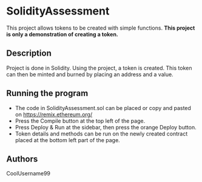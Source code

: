 # SolidityAssessment
This project allows tokens to be created with simple functions. **This project is only a demonstration of creating a token.**

## Description
Project is done in Solidity.
Using the project, a token is created. This token can then be minted and burned by placing an address and a value.

## Running the program
* The code in SolidityAssessment.sol can be placed or copy and pasted on https://remix.ethereum.org/
* Press the Compile button at the top left of the page.
* Press Deploy & Run at the sidebar, then press the orange Deploy button.
* Token details and methods can be run on the newly created contract placed at the bottom left part of the page.

## Authors
CoolUsername99
